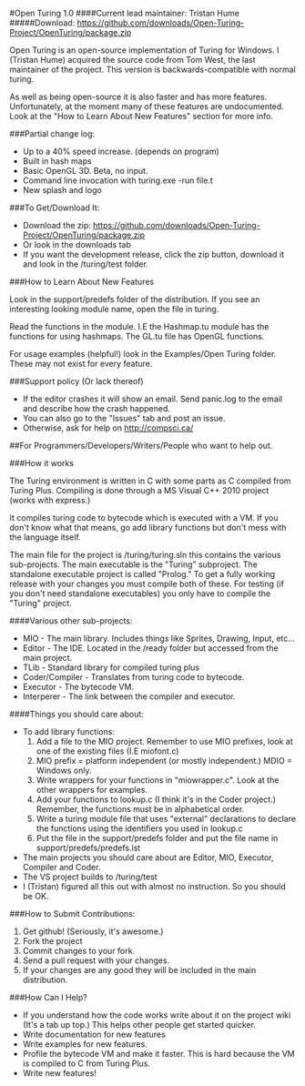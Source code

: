 #Open Turing 1.0
####Current lead maintainer: Tristan Hume
#####Download: https://github.com/downloads/Open-Turing-Project/OpenTuring/package.zip




Open Turing is an open-source implementation of Turing for Windows.
I (Tristan Hume) acquired the source code from Tom West, the last maintainer of the project.
This version is backwards-compatible with normal turing.

As well as being open-source it is also faster and has more features.
Unfortunately, at the moment many of these features are undocumented.
Look at the "How to Learn About New Features" section for more info.

###Partial change log:
* Up to a 40% speed increase. (depends on program)
* Built in hash maps
* Basic OpenGL 3D. Beta, no input.
* Command line invocation with turing.exe -run file.t
* New splash and logo

###To Get/Download It:
* Download the zip: https://github.com/downloads/Open-Turing-Project/OpenTuring/package.zip
* Or look in the downloads tab
* If you want the development release, click the zip button, download it and look in the /turing/test folder.

###How to Learn About New Features

Look in the support/predefs folder of the distribution. If you see an interesting looking module name, open the file in turing.

Read the functions in the module. I.E the Hashmap.tu module has the functions for using hashmaps. The GL.tu file has OpenGL functions.

For usage examples (helpful!) look in the Examples/Open Turing folder. These may not exist for every feature.

###Support policy (Or lack thereof)
* If the editor crashes it will show an email. Send panic.log to the email and describe how the crash happened.
* You can also go to the "Issues" tab and post an issue.
* Otherwise, ask for help on http://compsci.ca/

##For Programmers/Developers/Writers/People who want to help out.

###How it works

The Turing environment is written in C with some parts as C compiled from Turing Plus.
Compiling is done through a MS Visual C++ 2010 project (works with express.)

It compiles turing code to bytecode which is executed with a VM. 
If you don't know what that means, go add library functions but don't mess with the language itself.

The main file for the project is /turing/turing.sln this contains the various sub-projects.
The main executable is the "Turing" subproject. The standalone executable project is called "Prolog."
To get a fully working release with your changes you must compile both of these. For testing (if you don't need standalone executables) you only have to compile the "Turing" project.

####Various other sub-projects:
* MIO - The main library. Includes things like Sprites, Drawing, Input, etc...
* Editor - The IDE. Located in the /ready folder but accessed from the main project.
* TLib - Standard library for compiled turing plus
* Coder/Compiler - Translates from turing code to bytecode.
* Executor - The bytecode VM.
* Interperer - The link between the compiler and executor.

####Things you should care about:
* To add library functions:
	1. Add a file to the MIO project. Remember to use MIO prefixes, look at one of the existing files (I.E miofont.c)
	2. MIO prefix = platform independent (or mostly independent.) MDIO = Windows only.
	3. Write wrappers for your functions in "miowrapper.c". Look at the other wrappers for examples.
	4. Add your functions to lookup.c (I think it's in the Coder project.) Remember, the functions must be in alphabetical order.
	5. Write a turing module file that uses "external" declarations to declare the functions using the identifiers you used in lookup.c
	6. Put the file in the support/predefs folder and put the file name in support/predefs/predefs.lst
* The main projects you should care about are Editor, MIO, Executor, Compiler and Coder.
* The VS project builds to /turing/test
* I (Tristan) figured all this out with almost no instruction. So you should be OK.

###How to Submit Contributions:
1. Get github! (Seriously, it's awesome.)
2. Fork the project
3. Commit changes to your fork.
4. Send a pull request with your changes.
5. If your changes are any good they will be included in the main distribution.

###How Can I Help?
* If you understand how the code works write about it on the project wiki (It's a tab up top.) This helps other people get started quicker.
* Write documentation for new features
* Write examples for new features.
* Profile the bytecode VM and make it faster. This is hard because the VM is compiled to C from Turing Plus.
* Write new features!
